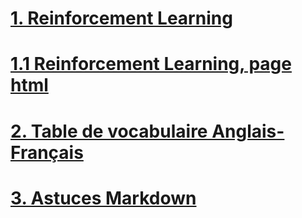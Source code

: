 # [1. Reinforcement Learning](RL/RL.md)
# [1.1 Reinforcement Learning, page html](RL/RL.html)
# [2. Table de vocabulaire Anglais-Français](languages/english_voc.md)
# [3. Astuces Markdown](https://en.support.wordpress.com/markdown-quick-reference/)
